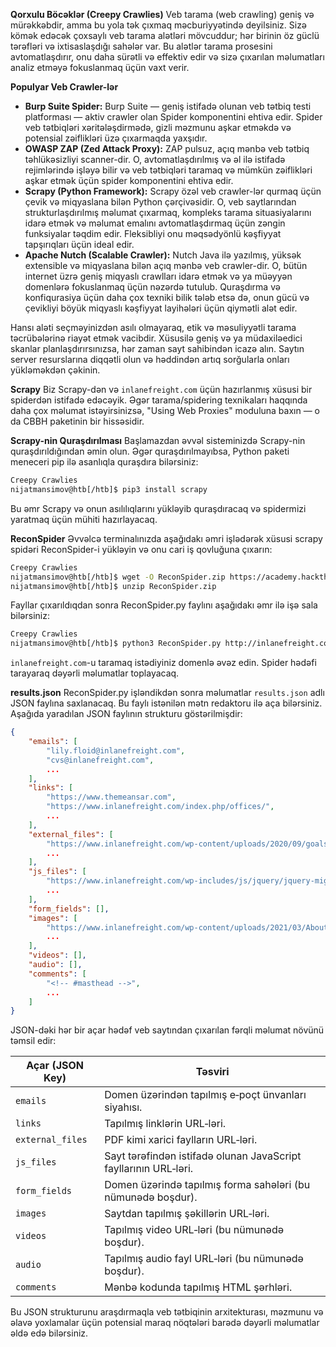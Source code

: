 **Qorxulu Böcəklər (Creepy Crawlies)**
Veb tarama (web crawling) geniş və mürəkkəbdir, amma bu yola tək çıxmaq məcburiyyətində deyilsiniz. Sizə kömək edəcək çoxsaylı veb tarama alətləri mövcuddur; hər birinin öz güclü tərəfləri və ixtisaslaşdığı sahələr var. Bu alətlər tarama prosesini avtomatlaşdırır, onu daha sürətli və effektiv edir və sizə çıxarılan məlumatları analiz etməyə fokuslanmaq üçün vaxt verir.

**Populyar Veb Crawler-lər**

* **Burp Suite Spider:** Burp Suite — geniş istifadə olunan veb tətbiq testi platforması — aktiv crawler olan Spider komponentini ehtiva edir. Spider veb tətbiqləri xəritələşdirmədə, gizli məzmunu aşkar etməkdə və potensial zəiflikləri üzə çıxarmaqda yaxşıdır.
* **OWASP ZAP (Zed Attack Proxy):** ZAP pulsuz, açıq mənbə veb tətbiq təhlükəsizliyi scanner-dir. O, avtomatlaşdırılmış və əl ilə istifadə rejimlərində işləyə bilir və veb tətbiqləri taramaq və mümkün zəiflikləri aşkar etmək üçün spider komponentini ehtiva edir.
* **Scrapy (Python Framework):** Scrapy özəl veb crawler-lər qurmaq üçün çevik və miqyaslana bilən Python çərçivəsidir. O, veb saytlarından strukturlaşdırılmış məlumat çıxarmaq, kompleks tarama situasiyalarını idarə etmək və məlumat emalını avtomatlaşdırmaq üçün zəngin funksiyalar təqdim edir. Fleksibliyi onu məqsədyönlü kəşfiyyat tapşırıqları üçün ideal edir.
* **Apache Nutch (Scalable Crawler):** Nutch Java ilə yazılmış, yüksək extensible və miqyaslana bilən açıq mənbə veb crawler-dir. O, bütün internet üzrə geniş miqyaslı crawlları idarə etmək və ya müəyyən domenlərə fokuslanmaq üçün nəzərdə tutulub. Quraşdırma və konfiqurasiya üçün daha çox texniki bilik tələb etsə də, onun gücü və çevikliyi böyük miqyaslı kəşfiyyat layihələri üçün qiymətli alət edir.

Hansı aləti seçməyinizdən asılı olmayaraq, etik və məsuliyyətli tarama təcrübələrinə riayət etmək vacibdir. Xüsusilə geniş və ya müdaxiləedici skanlar planlaşdırırsınızsa, hər zaman sayt sahibindən icazə alın. Saytın server resurslarına diqqətli olun və həddindən artıq sorğularla onları yükləməkdən çəkinin.

**Scrapy**
Biz Scrapy-dən və `inlanefreight.com` üçün hazırlanmış xüsusi bir spiderdən istifadə edəcəyik. Əgər tarama/spidering texnikaları haqqında daha çox məlumat istəyirsinizsə, "Using Web Proxies" moduluna baxın — o da CBBH paketinin bir hissəsidir.

**Scrapy-nin Quraşdırılması**
Başlamazdan əvvəl sisteminizdə Scrapy-nin quraşdırıldığından əmin olun. Əgər quraşdırılmayıbsa, Python paketi meneceri pip ilə asanlıqla quraşdıra bilərsiniz:

```bash
Creepy Crawlies
nijatmansimov@htb[/htb]$ pip3 install scrapy
```

Bu əmr Scrapy və onun asılılıqlarını yükləyib quraşdıracaq və spidermizi yaratmaq üçün mühiti hazırlayacaq.

**ReconSpider**
Əvvəlcə terminalınızda aşağıdakı əmri işlədərək xüsusi scrapy spidəri ReconSpider-i yükləyin və onu cari iş qovluğuna çıxarın:

```bash
Creepy Crawlies
nijatmansimov@htb[/htb]$ wget -O ReconSpider.zip https://academy.hackthebox.com/storage/modules/144/ReconSpider.v1.2.zip
nijatmansimov@htb[/htb]$ unzip ReconSpider.zip 
```

Fayllar çıxarıldıqdan sonra ReconSpider.py faylını aşağıdakı əmr ilə işə sala bilərsiniz:

```bash
Creepy Crawlies
nijatmansimov@htb[/htb]$ python3 ReconSpider.py http://inlanefreight.com
```

`inlanefreight.com`-u taramaq istədiyiniz domenlə əvəz edin. Spider hədəfi tarayaraq dəyərli məlumatlar toplayacaq.

**results.json**
ReconSpider.py işləndikdən sonra məlumatlar `results.json` adlı JSON faylına saxlanacaq. Bu faylı istənilən mətn redaktoru ilə aça bilərsiniz. Aşağıda yaradılan JSON faylının strukturu göstərilmişdir:

```json
{
    "emails": [
        "lily.floid@inlanefreight.com",
        "cvs@inlanefreight.com",
        ...
    ],
    "links": [
        "https://www.themeansar.com",
        "https://www.inlanefreight.com/index.php/offices/",
        ...
    ],
    "external_files": [
        "https://www.inlanefreight.com/wp-content/uploads/2020/09/goals.pdf",
        ...
    ],
    "js_files": [
        "https://www.inlanefreight.com/wp-includes/js/jquery/jquery-migrate.min.js?ver=3.3.2",
        ...
    ],
    "form_fields": [],
    "images": [
        "https://www.inlanefreight.com/wp-content/uploads/2021/03/AboutUs_01-1024x810.png",
        ...
    ],
    "videos": [],
    "audio": [],
    "comments": [
        "<!-- #masthead -->",
        ...
    ]
}
```

JSON-dəki hər bir açar hədəf veb saytından çıxarılan fərqli məlumat növünü təmsil edir:

| Açar (JSON Key)  | Təsviri                                                          |
| ---------------- | ---------------------------------------------------------------- |
| `emails`         | Domen üzərindən tapılmış e‑poçt ünvanları siyahısı.              |
| `links`          | Tapılmış linklərin URL‑ləri.                                     |
| `external_files` | PDF kimi xarici faylların URL‑ləri.                              |
| `js_files`       | Sayt tərəfindən istifadə olunan JavaScript fayllarının URL‑ləri. |
| `form_fields`    | Domen üzərində tapılmış forma sahələri (bu nümunədə boşdur).     |
| `images`         | Saytdan tapılmış şəkillərin URL‑ləri.                            |
| `videos`         | Tapılmış video URL‑ləri (bu nümunədə boşdur).                    |
| `audio`          | Tapılmış audio fayl URL‑ləri (bu nümunədə boşdur).               |
| `comments`       | Mənbə kodunda tapılmış HTML şərhləri.                            |

Bu JSON strukturunu araşdırmaqla veb tətbiqinin arxitekturası, məzmunu və əlavə yoxlamalar üçün potensial maraq nöqtələri barədə dəyərli məlumatlar əldə edə bilərsiniz.
